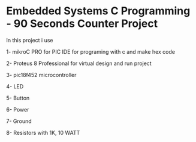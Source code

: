 Embedded Systems C Programming - 90 Seconds Counter Project
=========================================================================
In this project i use 

1- mikroC PRO for PIC IDE for programing with c and make hex code

2- Proteus 8 Professional for virtual design and run project 

3- pic18f452 microcontroller

4- LED

5- Button

6- Power

7- Ground

8- Resistors with 1K, 10 WATT